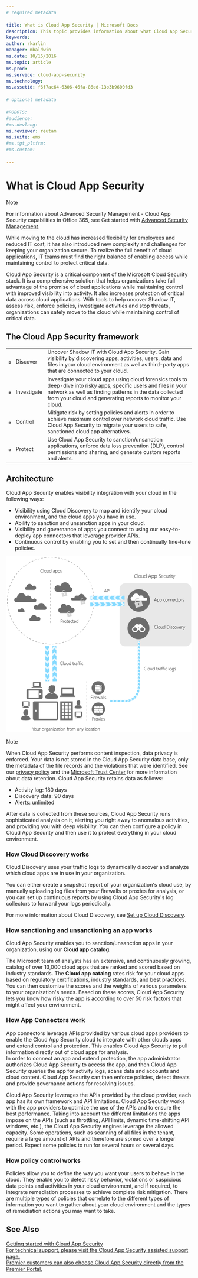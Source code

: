 ```yaml
---
# required metadata

title: What is Cloud App Security | Microsoft Docs
description: This topic provides information about what Cloud App Security is and how it works.
keywords:
author: rkarlin
manager: mbaldwin
ms.date: 10/15/2016
ms.topic: article
ms.prod:
ms.service: cloud-app-security
ms.technology:
ms.assetid: f6f7ac64-6306-46fa-86ed-13b3b9600fd3

# optional metadata

#ROBOTS:
#audience:
#ms.devlang:
ms.reviewer: reutam
ms.suite: ems
#ms.tgt_pltfrm:
#ms.custom:

---
```

# What is Cloud App Security
 
> [!NOTE] 
> For information about Advanced Security Management - Cloud App Security capabilities in Office 365, see Get started with [Advanced Security Management](https://support.office.com/article/Get-started-with-Advanced-Management-Security-d9ee4d67-f2b3-42b4-9c9e-c4529904990a). 
 
While moving to the cloud has increased flexibility for employees and reduced IT cost, it has also introduced new complexity and challenges for keeping your organization secure. To realize the full benefit of cloud applications, IT teams must find the right balance of enabling access while maintaining control to protect critical data.  
  
Cloud App Security is a critical component of the Microsoft Cloud Security stack. It is a comprehensive solution that helps organizations take full advantage of the promise of cloud applications while maintaining control with improved visibility into activity. It also increases protection of critical data across cloud applications. With tools to help uncover Shadow IT, assess risk, enforce policies, investigate activities and stop threats, organizations can safely move to the cloud while maintaining control of critical data.  
  
## The Cloud App Security framework  
  
||||  
|-|-|-|  
|![](./media/discovery-icon.png)|Discover|Uncover Shadow IT with Cloud App Security. Gain visibility by discovering apps, activities, users, data and files in your cloud environment as well as third-party apps that are connected to your cloud.|  
|![](./media/investigate-icon.png)|Investigate|Investigate your cloud apps using cloud forensics tools to deep-dive into risky apps, specific users and files in your network as well as finding patterns in the data collected from your cloud and generating reports to monitor your cloud.|  
|![](./media/protect-icon.png)|Control|Mitigate risk by setting policies and alerts in order to achieve maximum control over network cloud traffic. Use Cloud App Security to migrate your users to safe, sanctioned cloud app alternatives.|  
|![](./media/protect-icon.png)|Protect|Use Cloud App Security to sanction/unsanction applications, enforce data loss prevention (DLP), control permissions and sharing, and generate custom reports and alerts.|  
  
## Architecture  

Cloud App Security enables visibility integration with your cloud in the following ways:  
  
-   Visibility using Cloud Discovery to map and identify your cloud environment, and the cloud apps you have in use.  
-   Ability to sanction and unsanction apps in your cloud.  
-   Visibility and governance of apps you connect to using our easy-to-deploy app connectors that leverage provider APIs.  
-   Continuous control by enabling you to set and then continually fine-tune policies.  
  
 ![](./media/architecture.png)  
  
> [!NOTE]  
>  When Cloud App Security performs content inspection, data privacy is enforced. Your data is not stored in the Cloud App Security data base, only the metadata of the file records and the violations that were identified. See our [privacy policy](http://go.microsoft.com/fwlink/?LinkId=512132)  and the [Microsoft Trust Center](https://www.microsoft.com/TrustCenter/Privacy/You-are-in-control-of-your-data) for more information about data retention.
Cloud App Security retains data as follows:
>- Activity log: 180 days
>- Discovery data: 90 days
>- Alerts: unlimited 

After data is collected from these sources, Cloud App Security runs sophisticated analysis on it, alerting you right away to anomalous activities, and providing you with deep visibility. You can then configure a policy in Cloud App Security and then use it to protect everything in your cloud environment.  
  
###  How Cloud Discovery works  

Cloud Discovery uses your traffic logs to dynamically discover and analyze which cloud apps are in use in your organization.  
  
You can either create a snapshot report of your organization's cloud use, by manually uploading log files from your firewalls or proxies for analysis, or you can set up continuous reports by using Cloud App Security's log collectors to forward your logs periodically.  

For more information about Cloud Discovery, see [Set up Cloud Discovery](set-up-cloud-discovery.md).
  
### How sanctioning and unsanctioning an app works  

Cloud App Security enables you to sanction/unsanction apps in your organization, using our **Cloud app catalog**.  
  
The Microsoft team of analysts has an extensive, and continuously growing, catalog of over 13,000 cloud apps that are ranked and scored based on industry standards. The **Cloud app catalog** rates risk for your cloud apps based on regulatory certifications, industry standards, and best practices. You can then customize the scores and the weights of various parameters to your organization's needs. Based on these scores, Cloud App Security lets you know how risky the app is according to over 50 risk factors that might affect your environment.  
  
### How App Connectors work  
App connectors leverage APIs provided by various cloud apps providers to enable the Cloud App Security cloud to integrate with other clouds apps and extend control and protection. This enables Cloud App Security to pull information directly out of cloud apps for analysis.  
In order to connect an app and extend protection, the app administrator authorizes Cloud App Security to access the app, and then Cloud App Security queries the app for activity logs, scans data and accounts and cloud content. Cloud App Security can then enforce policies, detect threats and provide governance actions for resolving issues.  
  
Cloud App Security leverages the APIs provided by the cloud provider, each app has its own framework and API limitations. Cloud App Security works with the app providers to optimize the use of the APIs and to ensure the best performance. Taking into account the different limitations the apps impose on the APIs (such as throttling, API limits, dynamic time-shifting API windows, etc.), the Cloud App Security engines leverage the allowed capacity. Some operations, such as scanning of all files in the tenant, require a large amount of APIs and therefore are spread over a longer period. Expect some policies to run for several hours or several days.  
  
### How policy control works  

Policies allow you to define the way you want your users to behave in the cloud. They enable you to detect risky behavior, violations or suspicious data points and activities in your cloud environment, and if required, to integrate remediation processes to achieve complete risk mitigation. There are multiple types of policies that correlate to the different types of information you want to gather about your cloud environment and the types of remediation actions you may want to take.  
  
## See Also  

[Getting started with Cloud App Security](getting-started-with-cloud-app-security.md)   
[For technical support, please visit the Cloud App Security assisted support page.](http://support.microsoft.com/oas/default.aspx?prid=16031)   
[Premier customers can also choose Cloud App Security directly from the Premier Portal.](https://premier.microsoft.com/)  
  
  